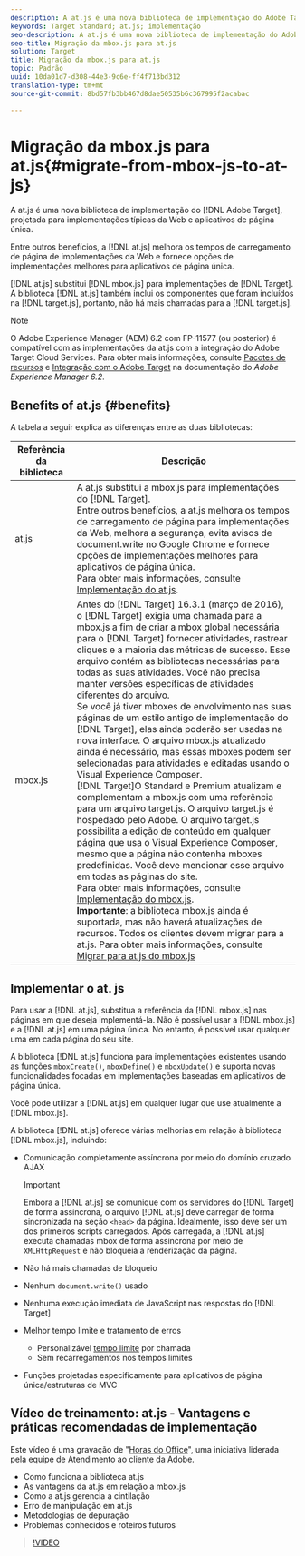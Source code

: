 ```yaml
---
description: A at.js é uma nova biblioteca de implementação do Adobe Target, projetada para implementações típicas da Web e aplicativos de página única.
keywords: Target Standard; at.js; implementação
seo-description: A at.js é uma nova biblioteca de implementação do Adobe Target, projetada para implementações típicas da Web e aplicativos de página única.
seo-title: Migração da mbox.js para at.js
solution: Target
title: Migração da mbox.js para at.js
topic: Padrão
uuid: 10da01d7-d308-44e3-9c6e-ff4f713bd312
translation-type: tm+mt
source-git-commit: 8bd57fb3bb467d8dae50535b6c367995f2acabac

---
```



# Migração da mbox.js para at.js{#migrate-from-mbox-js-to-at-js}

A at.js é uma nova biblioteca de implementação do [!DNL Adobe Target], projetada para implementações típicas da Web e aplicativos de página única.

Entre outros benefícios, a [!DNL at.js] melhora os tempos de carregamento de página de implementações da Web e fornece opções de implementações melhores para aplicativos de página única.

[!DNL at.js] substitui [!DNL mbox.js] para implementações de [!DNL Target]. A biblioteca [!DNL at.js] também inclui os componentes que foram incluídos na [!DNL target.js], portanto, não há mais chamadas para a [!DNL target.js].

>[!NOTE]
>
>O Adobe Experience Manager (AEM) 6.2 com FP-11577 (ou posterior) é compatível com as implementações da at.js com a integração do Adobe Target Cloud Services. Para obter mais informações, consulte [Pacotes de recursos](https://docs.adobe.com/docs/en/aem/6-2/release-notes/feature-packs.html) e [Integração com o Adobe Target](https://docs.adobe.com/docs/en/aem/6-2/administer/integration/marketing-cloud/target.html) na documentação do *Adobe Experience Manager 6.2*.

## Benefits of at.js {#benefits}

A tabela a seguir explica as diferenças entre as duas bibliotecas:

| Referência da biblioteca | Descrição |
|--- |--- |
| at.js | A at.js substitui a mbox.js para implementações do [!DNL Target].<br>Entre outros benefícios, a at.js melhora os tempos de carregamento de página para implementações da Web, melhora a segurança, evita avisos de document.write no Google Chrome e fornece opções de implementações melhores para aplicativos de página única.<br>Para obter mais informações, consulte [Implementação do at.js](/help/c-implementing-target/c-implementing-target-for-client-side-web/t-mbox-download/c-target-atjs-implementation/target-atjs-implementation.md). |
| mbox.js | Antes do [!DNL Target] 16.3.1 (março de 2016), o [!DNL Target] exigia uma chamada para a mbox.js a fim de criar a mbox global necessária para o [!DNL Target] fornecer atividades, rastrear cliques e a maioria das métricas de sucesso. Esse arquivo contém as bibliotecas necessárias para todas as suas atividades. Você não precisa manter versões específicas de atividades diferentes do arquivo.<br>Se você já tiver mboxes de envolvimento nas suas páginas de um estilo antigo de implementação do [!DNL Target], elas ainda poderão ser usadas na nova interface. O arquivo mbox.js atualizado ainda é necessário, mas essas mboxes podem ser selecionadas para atividades e editadas usando o Visual Experience Composer.<br>[!DNL Target]O Standard e Premium atualizam e complementam a mbox.js com uma referência para um arquivo target.js. O arquivo target.js é hospedado pelo Adobe. O arquivo target.js possibilita a edição de conteúdo em qualquer página que usa o Visual Experience Composer, mesmo que a página não contenha mboxes predefinidas. Você deve mencionar esse arquivo em todas as páginas do site.<br>Para obter mais informações, consulte [Implementação do mbox.js](/help/c-implementing-target/c-implementing-target-for-client-side-web/t-mbox-download/mbox-download.md).<br>**Importante**: a biblioteca mbox.js ainda é suportada, mas não haverá atualizações de recursos. Todos os clientes devem migrar para a at.js. Para obter mais informações, consulte [Migrar para at.js do mbox.js](/help/c-implementing-target/c-implementing-target-for-client-side-web/t-mbox-download/c-target-atjs-implementation/target-migrate-atjs.md)<br> |

## Implementar o at. js

Para usar a [!DNL at.js], substitua a referência da [!DNL mbox.js] nas páginas em que deseja implementá-la. Não é possível usar a [!DNL mbox.js] e a [!DNL at.js] em uma página única. No entanto, é possível usar qualquer uma em cada página do seu site.

A biblioteca [!DNL at.js] funciona para implementações existentes usando as funções `mboxCreate()`, `mboxDefine()` e `mboxUpdate()` e suporta novas funcionalidades focadas em implementações baseadas em aplicativos de página única.

Você pode utilizar a [!DNL at.js] em qualquer lugar que use atualmente a [!DNL mbox.js].

A biblioteca [!DNL at.js] oferece várias melhorias em relação à biblioteca [!DNL mbox.js], incluindo:

* Comunicação completamente assíncrona por meio do domínio cruzado AJAX

   >[!IMPORTANT]
   >
   >Embora a [!DNL at.js] se comunique com os servidores do [!DNL Target] de forma assíncrona, o arquivo [!DNL at.js] deve carregar de forma sincronizada na seção `<head>` da página. Idealmente, isso deve ser um dos primeiros scripts carregados. Após carregada, a [!DNL at.js] executa chamadas mbox de forma assíncrona por meio de `XMLHttpRequest` e não bloqueia a renderização da página.

* Não há mais chamadas de bloqueio
* Nenhum `document.write()` usado
* Nenhuma execução imediata de JavaScript nas respostas do [!DNL Target]
* Melhor tempo limite e tratamento de erros

   * Personalizável [tempo limite](/help/c-implementing-target/c-implementing-target-for-client-side-web/targetgobalsettings.md) por chamada
   * Sem recarregamentos nos tempos limites

* Funções projetadas especificamente para aplicativos de página única/estruturas de MVC

## Vídeo de treinamento: at.js - Vantagens e práticas recomendadas de implementação

Este vídeo é uma gravação de &quot;[Horas do Office](../../../../cmp-resources-and-contact-information.md#concept_58EA30379D3B48C4848BA2A8C464A5B7)&quot;, uma iniciativa liderada pela equipe de Atendimento ao cliente da Adobe.

* Como funciona a biblioteca at.js
* As vantagens da at.js em relação a mbox.js
* Como a at.js gerencia a cintilação
* Erro de manipulação em at.js
* Metodologias de depuração
* Problemas conhecidos e roteiros futuros

>[!VIDEO](https://video.tv.adobe.com/v/22223/?captions=por_br)
